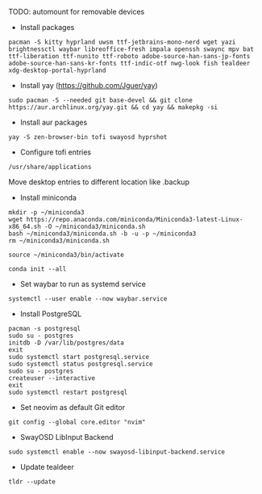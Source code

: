 TODO: automount for removable devices

- Install packages
```
pacman -S kitty hyprland uwsm ttf-jetbrains-mono-nerd wget yazi brightnessctl waybar libreoffice-fresh impala openssh swaync mpv bat ttf-liberation ttf-nunito ttf-roboto adobe-source-han-sans-jp-fonts adobe-source-han-sans-kr-fonts ttf-indic-otf nwg-look fish tealdeer xdg-desktop-portal-hyprland
```

- Install yay (https://github.com/Jguer/yay)
```
sudo pacman -S --needed git base-devel && git clone https://aur.archlinux.org/yay.git && cd yay && makepkg -si

```
- Install aur packages
```
yay -S zen-browser-bin tofi swayosd hyprshot
```
- Configure tofi entries
```
/usr/share/applications
```
Move desktop entries to different location like .backup

- Install miniconda
```
mkdir -p ~/miniconda3
wget https://repo.anaconda.com/miniconda/Miniconda3-latest-Linux-x86_64.sh -O ~/miniconda3/miniconda.sh
bash ~/miniconda3/miniconda.sh -b -u -p ~/miniconda3
rm ~/miniconda3/miniconda.sh
```
```
source ~/miniconda3/bin/activate
```
```
conda init --all
```
- Set waybar to run as systemd service
```
systemctl --user enable --now waybar.service
```
- Install PostgreSQL
```
pacman -s postgresql
sudo su - postgres
initdb -D /var/lib/postgres/data
exit
sudo systemctl start postgresql.service
sudo systemctl status postgresql.service
sudo su - postgres
createuser --interactive
exit
sudo systemctl restart postgresql
```
- Set neovim as default Git editor
```
git config --global core.editor "nvim"
```
- SwayOSD LibInput Backend
```
sudo systemctl enable --now swayosd-libinput-backend.service
```
- Update tealdeer 
```
tldr --update
```

